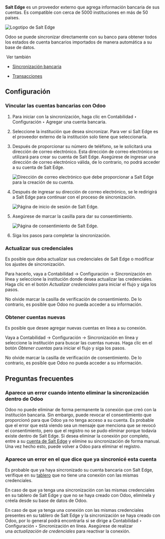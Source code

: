 **Salt Edge** es un proveedor externo que agrega información bancaria de sus cuentas. Es compatible con cerca de 5000 instituciones en más de 50 países.

![Logotipo de Salt Edge](https://www.odoo.com/documentation/17.0/es/_images/saltedge-logo.png)

Odoo se puede sincronizar directamente con su banco para obtener todos los estados de cuenta bancarios importados de manera automática a su base de datos.

 Ver también

- [Sincronización bancaria](https://www.odoo.com/documentation/17.0/es/applications/finance/accounting/bank/bank_synchronization.html)
    
- [Transacciones](https://www.odoo.com/documentation/17.0/es/applications/finance/accounting/bank/transactions.html)
    

## Configuración[](https://www.odoo.com/documentation/17.0/es/applications/finance/accounting/bank/bank_synchronization/saltedge.html#configuration "Enlazar permanentemente con este título")

### Vincular las cuentas bancarias con Odoo[](https://www.odoo.com/documentation/17.0/es/applications/finance/accounting/bank/bank_synchronization/saltedge.html#link-your-bank-accounts-with-odoo "Enlazar permanentemente con este título")

1. Para iniciar con la sincronización, haga clic en Contabilidad ‣ Configuración ‣ Agregar una cuenta bancaria.
    
2. Seleccione la institución que desea sincronizar. Para ver si Salt Edge es el proveedor externo de la institución solo tiene que seleccionarla.
    
3. Después de proporcionar su número de teléfono, se le solicitará una dirección de correo electrónico. Esta dirección de correo electrónico se utilizará para crear su cuenta de Salt Edge. Asegúrese de ingresar una dirección de correo electrónico válida, de lo contrario, no podrá acceder a su cuenta de Salt Edge.
    
    ![Dirección de correo electrónico que debe proporcionar a Salt Edge para la creación de su cuenta.](https://www.odoo.com/documentation/17.0/es/_images/saltedge-contact-email.png)
    
4. Después de ingresar su dirección de correo electrónico, se le redirigirá a Salt Edge para continuar con el proceso de sincronización.
    
    ![Página de inicio de sesión de Salt Edge.](https://www.odoo.com/documentation/17.0/es/_images/saltedge-login-page.png)
    
5. Asegúrese de marcar la casilla para dar su consentimiento.
    
    ![Página de consentimiento de Salt Edge.](https://www.odoo.com/documentation/17.0/es/_images/saltedge-give-consent.png)
    
6. Siga los pasos para completar la sincronización.
    

### Actualizar sus credenciales[](https://www.odoo.com/documentation/17.0/es/applications/finance/accounting/bank/bank_synchronization/saltedge.html#update-your-credentials "Enlazar permanentemente con este título")

Es posible que deba actualizar sus credenciales de Salt Edge o modificar los ajustes de sincronización.

Para hacerlo, vaya a Contabilidad -> Configuración -> Sincronización en línea y seleccione la institución donde desea actualizar las credenciales. Haga clic en el botón _Actualizar credenciales_ para iniciar el flujo y siga los pasos.

No olvide marcar la casilla de verificación de consentimiento. De lo contrario, es posible que Odoo no pueda acceder a su información.

### Obtener cuentas nuevas[](https://www.odoo.com/documentation/17.0/es/applications/finance/accounting/bank/bank_synchronization/saltedge.html#fetch-new-accounts "Enlazar permanentemente con este título")

Es posible que desee agregar nuevas cuentas en línea a su conexión.

Vaya a Contabilidad -> Configuración -> Sincronización en línea y seleccione la institución para buscar las cuentas nuevas. Haga clic en el botón _Obtener cuentas_ para iniciar el flujo y siga los pasos.

No olvide marcar la casilla de verificación de consentimiento. De lo contrario, es posible que Odoo no pueda acceder a su información.

## Preguntas frecuentes[](https://www.odoo.com/documentation/17.0/es/applications/finance/accounting/bank/bank_synchronization/saltedge.html#faq "Enlazar permanentemente con este título")

### Aparece un error cuando intento eliminar la sincronización dentro de Odoo[](https://www.odoo.com/documentation/17.0/es/applications/finance/accounting/bank/bank_synchronization/saltedge.html#i-have-an-error-when-i-try-to-delete-my-synchronization-within-odoo "Enlazar permanentemente con este título")

Odoo no puede eliminar de forma permanente la conexión que creó con la institución bancaria. Sin embargo, puede revocar el consentimiento que proporcionó para que Odoo ya no tenga acceso a su cuenta. Es probable que el error que está viendo sea un mensaje que menciona que se revocó el consentimiento, pero que el registro no se pudo eliminar porque todavía existe dentro de Salt Edge. Si desea eliminar la conexión por completo, entre a su [cuenta de Salt Edge](https://www.saltedge.com/dashboard) y elimine su sincronización de forma manual. Una vez hecho esto, puede volver a Odoo para eliminar el registro.

### Aparece un error en el que dice que ya sincronicé esta cuenta[](https://www.odoo.com/documentation/17.0/es/applications/finance/accounting/bank/bank_synchronization/saltedge.html#i-have-an-error-saying-that-i-have-already-synchronized-this-account "Enlazar permanentemente con este título")

Es probable que ya haya sincronizado su cuenta bancaria con Salt Edge, verifique en su [tablero](https://www.saltedge.com/dashboard) que no tiene una conexión con las mismas credenciales.

En caso de que ya tenga una sincronización con las mismas credenciales en su tablero de Salt Edge y que no se haya creado con Odoo, elimínela y créela desde su base de datos de Odoo.

En caso de que ya tenga una conexión con las mismas credenciales presentes en su tablero de Salt Edge y la sincronización se haya creado con Odoo, por lo general podrá encontrarla si se dirige a Contabilidad ‣ Configuración ‣ Sincronización en línea. Asegúrese de realizar una _actualización de credenciales_ para reactivar la conexión.